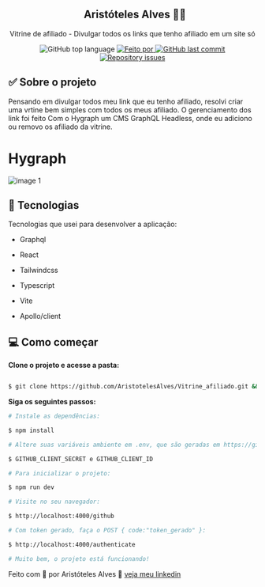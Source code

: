 <h2 align="center">
  Aristóteles Alves 👨‍💻
</h2>

<p align="center">Vitrine de afiliado - Divulgar todos os links que tenho afiliado em um site só</p>

<p align="center">
<img alt="GitHub top language" src="https://img.shields.io/github/languages/top/AristotelesAlves/Authentication_GitHub?color=green">
<a href="https://www.linkedin.com/in/aristoteles-aleves-de-oliveira-ab8089226/" target="_blank" rel="noopener noreferrer">
<img alt="Feito por" src="https://img.shields.io/badge/Feito%20por-Arist%C3%B3teles-green"> 
</a>
<a href="https://github.com/AristotelesAlves/Authentication_GitHub/commits/main">
<img alt="GitHub last commit" src="https://img.shields.io/github/last-commit/AristotelesAlves/Authentication_GitHub?color=green">
</a>
<a href="https://github.com/AristotelesAlves/Authentication_GitHub/issues">
<img alt="Repository issues" src="https://img.shields.io/github/issues/AristotelesAlves/Authentication_GitHub?color=green">
</a>
</p>

## ✅ Sobre o projeto

Pensando em divulgar todos meu link que eu tenho afiliado, resolvi criar uma vrtine bem simples com todos os meus afiliado.
O gerenciamento dos link foi feito Com o Hygraph um CMS GraphQL Headless, onde eu adiciono ou removo os afiliado da vitrine.

# Hygraph
![image 1](https://user-images.githubusercontent.com/103201579/229379623-213d1b9a-b55c-45b0-826b-c49612405443.png)


## 🚀 Tecnologias

Tecnologias que usei para desenvolver a aplicação:

- Graphql

- React

- Tailwindcss

- Typescript

- Vite

- Apollo/client

## 💻 Como começar

**Clone o projeto e acesse a pasta:**

```bash

$ git clone https://github.com/AristotelesAlves/Vitrine_afiliado.git && cd Vitrine_afiliado

```

**Siga os seguintes passos:**

```bash
# Instale as dependências:

$ npm install

# Altere suas variáveis ambiente em .env, que são geradas em https://github.com/settings/developers:

$ GITHUB_CLIENT_SECRET e GITHUB_CLIENT_ID

# Para inicializar o projeto:

$ npm run dev

# Visite no seu navegador:

$ http://localhost:4000/github

# Com token gerado, faça o POST { code:"token_gerado" }:

$ http://localhost:4000/authenticate

# Muito bem, o projeto está funcionando!
```
Feito com 💓 por Aristóteles Alves 🤝 [veja meu linkedin](https://www.linkedin.com/in/aristoteles-aleves-de-oliveira-ab8089226/)
